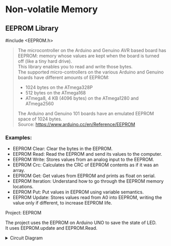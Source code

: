 
# Non-volatile Memory 

## EEPROM Library  
#include <EEPROM.h>  
> 
> The microcontroller on the Arduino and Genuino AVR based board has EEPROM: memory whose values are kept when the board is turned off (like a tiny hard drive).  
> This library enables you to read and write those bytes.  
> The supported micro-controllers on the various Arduino and Genuino boards have different amounts of EEPROM:
> - 1024 bytes on the ATmega328P  
> - 512 bytes on the ATmega168 
> - ATmega8, 4 KB (4096 bytes) on the ATmega1280 and ATmega2560  
>
> The Arduino and Genuino 101 boards have an emulated EEPROM space of 1024 bytes.  
> Source: https://www.arduino.cc/en/Reference/EEPROM

### Examples:  

- EEPROM Clear: Clear the bytes in the EEPROM.  
- EEPROM Read: Read the EEPROM and send its values to the computer.  
- EEPROM Write: Stores values from an analog input to the EEPROM.  
- EEPROM Crc: Calculates the CRC of EEPROM contents as if it was an array.  
- EEPROM Get: Get values from EEPROM and prints as float on serial.  
- EEPROM Iteration: Understand how to go through the EEPROM memory locations.  
- EEPROM Put: Put values in EEPROM using variable semantics.  
- EEPROM Update: Stores values read from A0 into EEPROM, writing the value only if different, to increase EEPROM life.  

Project: EEPROM

The project uses the EEPROM on Arduino UNO to save the state of LED.  
It uses EEPROM.update and EEPROM.Read.

<details>
<summary>Circuit Diagram</summary>
<img src="EEPROM/Circuit_Diagram.png">
</details>
